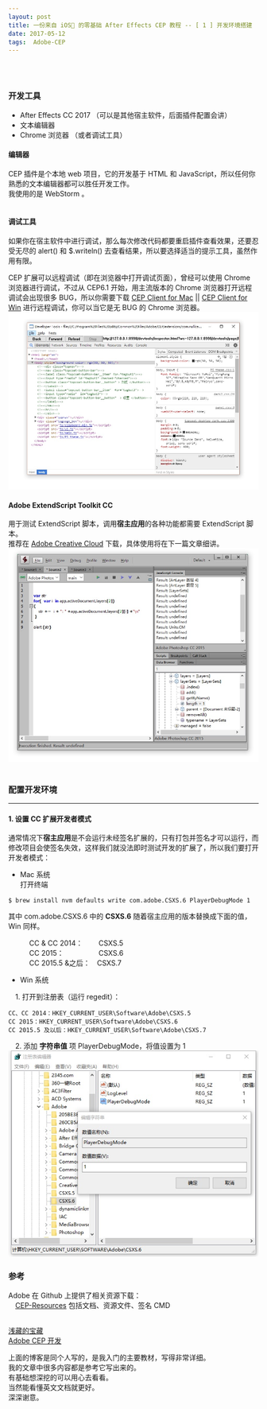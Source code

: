 ```yaml
---
layout: post
title: 一份来自 iOS🙈 的零基础 After Effects CEP 教程 -- [ 1 ] 开发环境搭建
date: 2017-05-12 
tags:  Adobe-CEP   
---
```

<br><br>

### 开发工具

* After Effects CC 2017 （可以是其他宿主软件，后面插件配置会讲）
* 文本编辑器
* Chrome 浏览器 （或者调试工具）

#### 编辑器

CEP 插件是个本地 web 项目，它的开发基于 HTML 和 JavaScript，所以任何你熟悉的文本编辑器都可以胜任开发工作。
<br>
我使用的是 WebStorm 。
<br><br>

#### 调试工具

如果你在宿主软件中进行调试，那么每次修改代码都要重启插件查看效果，还要忍受无尽的 alert() 和 $.writeln() 去查看结果，所以要选择适当的提示工具，虽然作用有限。

CEP 扩展可以远程调试（即在浏览器中打开调试页面），曾经可以使用 Chrome 浏览器进行调试，不过从 CEP6.1 开始，用主流版本的 Chrome 浏览器打开远程调试会出现很多 BUG，所以你需要下载 [CEP Client for Mac](https://github.com/Adobe-CEP/CEP-Resources/blob/master/CEP_6.x/cefclient_mac.zip) || [CEP Client for Win](https://github.com/Adobe-CEP/CEP-Resources/blob/master/CEP_6.x/cefclient_win.zip) 进行远程调试，你可以当它是无 BUG 的 Chrome 浏览器。
![](/images/posts/jekyll/2017-05-12-CEPCourse_01-01.jpg)

#### Adobe ExtendScript Toolkit CC

用于测试 ExtendScript  脚本，调用**宿主应用**的各种功能都需要 ExtendScript  脚本。
<br>
推荐在 [Adobe Creative Cloud](http://www.adobe.com/creativecloud.html) 下载，具体使用将在下一篇文章细讲。
![](/images/posts/jekyll/2017-05-12-CEPCourse_01-02.jpg)
<br><br>

### 配置开发环境

***

#### 1. 设置 CC 扩展开发者模式

通常情况下**宿主应用**是不会运行未经签名扩展的，只有打包并签名才可以运行，而修改项目会使签名失效，这样我们就没法即时测试开发的扩展了，所以我们要打开开发者模式：

* Mac 系统<br>
 打开终端
 
 ```
 $ brew install nvm defaults write com.adobe.CSXS.6 PlayerDebugMode 1
 ```
 
 其中 com.adobe.CSXS.6 中的 **CSXS.6** 随着宿主应用的版本替换成下面的值，Win 同样。

　　　CC & CC 2014： 　　CSXS.5<br>
　　　CC 2015：　　　　　CSXS.6<br>
　　　CC 2015.5 &之后：　CSXS.7<br>

*  Win 系统<br>

　1. 打开到注册表（运行 regedit）：

```
CC、CC 2014：HKEY_CURRENT_USER\Software\Adobe\CSXS.5
CC 2015：HKEY_CURRENT_USER\Software\Adobe\CSXS.6
CC 2015.5 及以后：HKEY_CURRENT_USER\Software\Adobe\CSXS.7
```

　2. 添加 **字符串值** 项 PlayerDebugMode，将值设置为 1
![](/images/posts/jekyll/2017-05-12-CEPCourse_01-03.jpg)

### 参考

Adobe 在 Github 上提供了相关资源下载：<br>
　[CEP-Resources](https://github.com/Adobe-CEP/CEP-Resources) 包括文档、资源文件、签名 CMD
<br><br>

[浅藏的宝藏](http://nullice.com/archives/1622)<br>
[Adobe CEP 开发](http://www.jianshu.com/nb/1486406)

上面的博客是同个人写的，是我入门的主要教材，写得非常详细。<br>
我的文章中很多内容都是参考它写出来的。<br>
有基础想深挖的可以用心去看看。<br>
当然能看懂英文文档就更好。<br>
深深谢意。<br>
　
　

